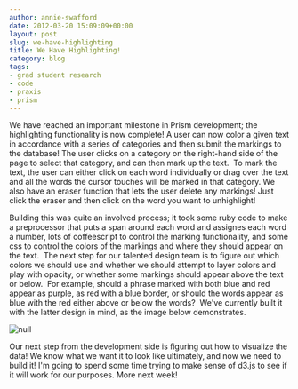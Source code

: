 ```yaml
---
author: annie-swafford
date: 2012-03-20 15:09:09+00:00
layout: post
slug: we-have-highlighting
title: We Have Highlighting!
category: blog
tags:
- grad student research
- code
- praxis
- prism
---
```


We have reached an important milestone in Prism development; the highlighting functionality is now complete! A user can now color a given text in accordance with a series of categories and then submit the markings to the database! The user clicks on a category on the right-hand side of the page to select that category, and can then mark up the text.  To mark the text, the user can either click on each word individually or drag over the text and all the words the cursor touches will be marked in that category. We also have an eraser function that lets the user delete any markings! Just click the eraser and then click on the word you want to unhighlight!


Building this was quite an involved process; it took some ruby code to make a preprocessor that puts a span around each word and assignes each word a number, lots of coffeescript to control the marking functionality, and some css to control the colors of the markings and where they should appear on the text.  The next step for our talented design team is to figure out which colors we should use and whether we should attempt to layer colors and play with opacity, or whether some markings should appear above the text or below.  For example, should a phrase marked with both blue and red appear as purple, as red with a blue border, or should the words appear as blue with the red either above or below the words?  We've currently built it with the latter design in mind, as the image below demonstrates.





![null](https://lh6.googleusercontent.com/-aowZ54KSrzk/T2ioVI6RCoI/AAAAAAAAAEA/4NL9XpK9BxQ/w711-h415-k/highlight.png)




Our next step from the development side is figuring out how to visualize the data! We know what we want it to look like ultimately, and now we need to build it! I'm going to spend some time trying to make sense of d3.js to see if it will work for our purposes. More next week!
